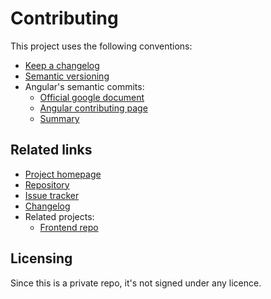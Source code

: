# Contributing

This project uses the following conventions:

- <a href="https://keepachangelog.com/en/1.0.0/" class="external-link" target="_blank">Keep a changelog</a>
- <a href="https://semver.org/spec/v2.0.0.html" class="external-link" target="_blank">Semantic versioning</a>
- Angular's semantic commits:
    - <a href="https://docs.google.com/document/d/1QrDFcIiPjSLDn3EL15IJygNPiHORgU1_OOAqWjiDU5Y/" class="external-link" target="_blank">Official google document</a>
    - <a href="https://github.com/angular/angular/blob/master/CONTRIBUTING.md#commit" class="external-link" target="_blank">Angular contributing page</a>
    - <a href="https://gist.github.com/brianclements/841ea7bffdb01346392c" class="external-link" target="_blank">Summary</a>

## Related links

- <a href="https://github.com/BelinguoAG/full-power-backend" class="external-link" target="_blank">Project homepage</a>
- <a href="https://github.com/BelinguoAG/full-power-backend" class="external-link" target="_blank">Repository</a>
- <a href="https://github.com/BelinguoAG/full-power-backend/issues" class="external-link" target="_blank">Issue tracker</a>
- [Changelog](changelog.md)
- Related projects:
    - <a href="https://github.com/BelinguoAG/bot-frontend" class="external-link" target="_blank">Frontend repo</a>

## Licensing

Since this is a private repo, it's not signed under any licence.
